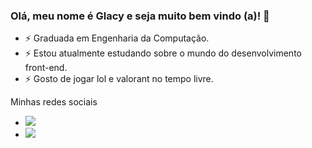 ### Olá, meu nome é Glacy e seja muito bem vindo (a)! 👋

- ⚡ Graduada em Engenharia da Computação.
- ⚡ Estou atualmente estudando sobre o mundo do desenvolvimento front-end.
- ⚡ Gosto de jogar lol e valorant no tempo livre.
  
Minhas redes sociais
- [<img src="https://img.shields.io/badge/linkedin-%230077B5.svg?&style=for-the-badge&logo=linkedin&logoColor=white" />](https://www.linkedin.com/in/glacygomes/) 
- [<img src = "https://img.shields.io/badge/instagram-%23E4405F.svg?&style=for-the-badge&logo=instagram&logoColor=white">](https://www.instagram.com/glacygomes/)

 
